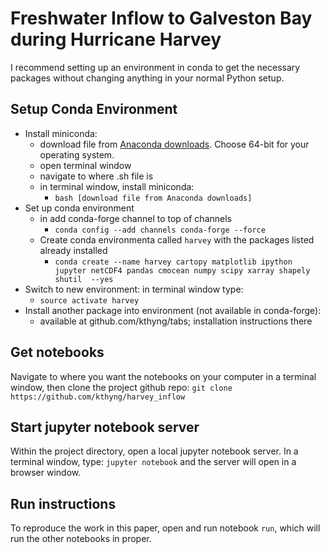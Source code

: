 # Freshwater Inflow to Galveston Bay during Hurricane Harvey

I recommend setting up an environment in conda to get the necessary packages without changing anything in your normal Python setup.

## Setup Conda Environment

* Install miniconda:
  * download file from [Anaconda downloads](https://docs.conda.io/en/latest/miniconda.html). Choose 64-bit for your operating system.
  * open terminal window
  * navigate to where .sh file is
  * in terminal window, install miniconda:
    * `bash [download file from Anaconda downloads]`
* Set up conda environment
  *  in add conda-forge channel to top of channels
     * `conda config --add channels conda-forge --force`
  * Create conda environmenta called `harvey` with the packages listed already installed
    * `conda create --name harvey cartopy matplotlib ipython jupyter netCDF4 pandas cmocean numpy scipy xarray shapely shutil  --yes`
* Switch to new environment: in terminal window type:
  * `source activate harvey`
* Install another package into environment (not available in conda-forge):
  * available at github.com/kthyng/tabs; installation instructions there


## Get notebooks

Navigate to where you want the notebooks on your computer in a terminal window, then clone the project github repo:
`git clone https://github.com/kthyng/harvey_inflow`


## Start jupyter notebook server

Within the project directory, open a local jupyter notebook server. In a terminal window, type:
`jupyter notebook` and the server will open in a browser window.


## Run instructions

To reproduce the work in this paper, open and run notebook `run`, which will run the other notebooks in proper.

